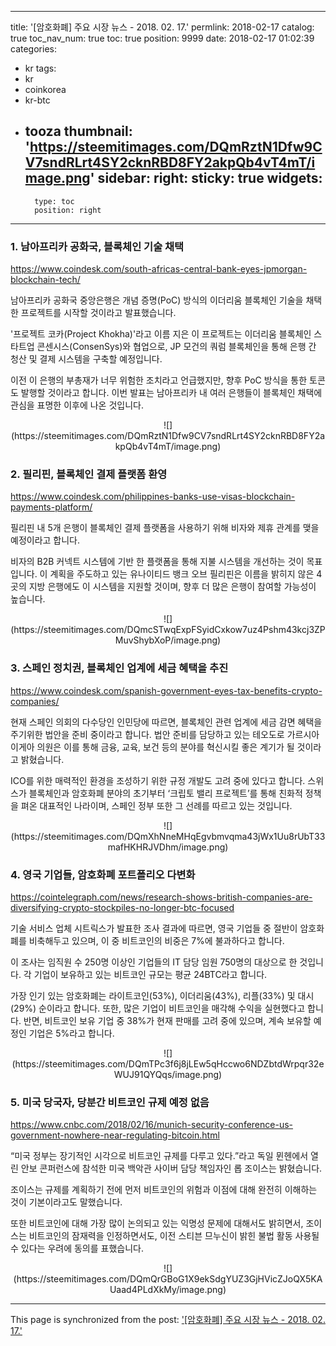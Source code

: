 
---
title: '[암호화폐]  주요 시장 뉴스 - 2018. 02. 17.'
permlink: 2018-02-17
catalog: true
toc_nav_num: true
toc: true
position: 9999
date: 2018-02-17 01:02:39
categories:
- kr
tags:
- kr
- coinkorea
- kr-btc
- tooza
thumbnail: 'https://steemitimages.com/DQmRztN1Dfw9CV7sndRLrt4SY2cknRBD8FY2akpQb4vT4mT/image.png'
sidebar:
    right:
        sticky: true
widgets:
    -
        type: toc
        position: right
---


### 1. 남아프리카 공화국, 블록체인 기술 채택
https://www.coindesk.com/south-africas-central-bank-eyes-jpmorgan-blockchain-tech/

남아프리카 공화국 중앙은행은 개념 증명(PoC) 방식의 이더리움 블록체인 기술을 채택한 프로젝트를 시작할 것이라고 발표했습니다.

'프로젝트 코카(Project Khokha)'라고 이름 지은 이 프로젝트는 이더리움 블록체인 스타트업 콘센시스(ConsenSys)와 협업으로, JP 모건의 쿼럼 블록체인을 통해 은행 간 청산 및 결제 시스템을 구축할 예정입니다.

이전 이 은행의 부총재가 너무 위험한 조치라고 언급했지만, 향후 PoC 방식을 통한 토콘도 발행할 것이라고 합니다.  이번 발표는 남아프리카 내 여러 은행들이 블록체인 채택에 관심을 표명한 이후에 나온 것입니다. 

<center>
![](https://steemitimages.com/DQmRztN1Dfw9CV7sndRLrt4SY2cknRBD8FY2akpQb4vT4mT/image.png)
</center>

### 2. 필리핀, 블록체인 결제 플랫폼 환영
https://www.coindesk.com/philippines-banks-use-visas-blockchain-payments-platform/

필리핀 내 5개 은행이 블록체인 결제 플랫폼을 사용하기 위해 비자와 제휴 관계를 맺을 예정이라고 합니다.

비자의 B2B 커넥트 시스템에 기반 한 플랫폼을 통해 지불 시스템을 개선하는 것이 목표입니다.  이 계획을 주도하고 있는 유나이티드 뱅크 오브 필리핀은 이름을 밝히지 않은 4곳의 지방 은행에도 이 시스템을 지원할 것이며, 향후 더 많은 은행이 참여할 가능성이 높습니다.

<center>
![](https://steemitimages.com/DQmcSTwqExpFSyidCxkow7uz4Pshm43kcj3ZPMuvShybXoP/image.png)
</center>

### 3. 스페인 정치권, 블록체인 업계에 세금 혜택을 추진
https://www.coindesk.com/spanish-government-eyes-tax-benefits-crypto-companies/

현재 스페인 의회의 다수당인 인민당에 따르면, 블록체인 관련 업계에 세금 감면 혜택을 주기위한 법안을 준비 중이라고 합니다. 법안 준비를 담당하고 있는 테오도로 가르시아 이게아 의원은 이를 통해 금융, 교육, 보건 등의 분야를 혁신시킬 좋은 계기가 될 것이라고 밝혔습니다.

ICO를 위한 매력적인 환경을 조성하기 위한 규정 개발도 고려 중에 있다고 합니다.  스위스가 블록체인과 암호화폐 분야의 초기부터 ‘크립토 밸리 프로젝트’를 통해 친화적 정책을 펴온 대표적인 나라이며, 스페인 정부 또한 그 선례를 따르고 있는 것입니다.  

<center>
![](https://steemitimages.com/DQmXhNneMHqEgvbmvqma43jWx1Uu8rUbT33mafHKHRJVDhm/image.png)
</center>

### 4. 영국 기업들, 암호화폐 포트폴리오 다변화
https://cointelegraph.com/news/research-shows-british-companies-are-diversifying-crypto-stockpiles-no-longer-btc-focused

기술 서비스 업체 시트릭스가 발표한 조사 결과에 따르면, 영국 기업들 중 절반이 암호화폐를  비축해두고 있으며, 이 중 비트코인의 비중은 7%에 불과하다고 합니다.

이 조사는 임직원 수 250명 이상인 기업들의 IT 담당 임원 750명의 대상으로 한 것입니다.  각 기업이 보유하고 있는 비트코인 규모는 평균 24BTC라고 합니다. 

가장 인기 있는 암호화폐는 라이트코인(53%), 이더리움(43%), 리플(33%) 및 대시(29%) 순이라고 합니다.  또한, 많은 기업이 비트코인을 매각해 수익을 실현했다고 합니다.  반면, 비트코인 보유 기업 중 38%가 현재 판매를 고려 중에 있으며, 계속 보유할 예정인 기업은 5%라고 합니다. 

<center>
![](https://steemitimages.com/DQmTPc3f6j8jLEw5qHccwo6NDZbtdWrpqr32eWUJ91QYQqs/image.png)
</center>

### 5. 미국 당국자, 당분간 비트코인 규제 예정 없음
https://www.cnbc.com/2018/02/16/munich-security-conference-us-government-nowhere-near-regulating-bitcoin.html

“미국 정부는 장기적인 시각으로 비트코인 규제를 다루고 있다.”라고 독일 뮌헨에서 열린 안보 콘퍼런스에 참석한 미국 백악관 사이버 담당 책임자인 롭 조이스는 밝혔습니다.

조이스는 규제를 계획하기 전에 먼저 비트코인의 위험과 이점에 대해 완전히 이해하는 것이  기본이라고도 말했습니다.  

또한 비트코인에 대해 가장 많이 논의되고 있는 익명성 문제에 대해서도 밝히면서, 조이스는 비트코인의 잠재력을 인정하면서도, 이전 스티븐 므누신이 밝힌 불법 활동 사용될 수 있다는 우려에 동의를 표했습니다.

<center>
![](https://steemitimages.com/DQmQrGBoG1X9ekSdgYUZ3GjHVicZJoQX5KAUaad4PLdXkMy/image.png)
</center>

- - -

This page is synchronized from the post: ['[암호화폐]  주요 시장 뉴스 - 2018. 02. 17.'](https://steemit.com/@pius.pius/2018-02-17)
